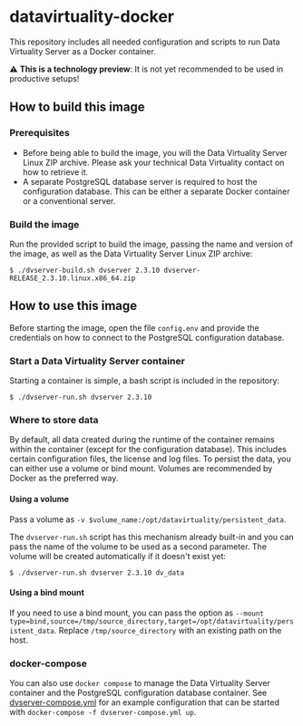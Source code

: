 # datavirtuality-docker
This repository includes all needed configuration and scripts to run Data Virtuality Server as a Docker container.

:warning: **This is a technology preview**: It is not yet recommended to be used in productive setups!

## How to build this image
### Prerequisites
* Before being able to build the image, you will the Data Virtuality Server Linux ZIP archive. Please ask your technical Data Virtuality contact on how to retrieve it.
* A separate PostgreSQL database server is required to host the configuration database. This can be either a separate Docker container or a conventional server. 

### Build the image
Run the provided script to build the image, passing the name and version of the image, as well as the Data Virtuality Server Linux ZIP archive:
```console
$ ./dvserver-build.sh dvserver 2.3.10 dvserver-RELEASE_2.3.10.linux.x86_64.zip
```

## How to use this image
Before starting the image, open the file `config.env` and provide the credentials on how to connect to the PostgreSQL configuration database.

### Start a Data Virtuality Server container
Starting a container is simple, a bash script is included in the repository:
```console
$ ./dvserver-run.sh dvserver 2.3.10
```

### Where to store data
By default, all data created during the runtime of the container remains within the container (except for the configuration database). This includes certain configuration files, the license and log files. To persist the data, you can either use a volume or bind mount. Volumes are recommended by Docker as the preferred way. 

#### Using a volume
Pass a volume as `-v $volume_name:/opt/datavirtuality/persistent_data`.

The `dvserver-run.sh` script has this mechanism already built-in and you can pass the name of the volume to be used as a second parameter. The volume will be created automatically if it doesn't exist yet:

```console
$ ./dvserver-run.sh dvserver 2.3.10 dv_data
```

#### Using a bind mount
If you need to use a bind mount, you can pass the option as `--mount type=bind,source=/tmp/source_directory,target=/opt/datavirtuality/persistent_data`. Replace `/tmp/source_directory` with an existing path on the host.

### docker-compose
You can also use `docker compose` to manage the Data Virtuality Server container and the PostgreSQL configuration database container. See [dvserver-compose.yml](dvserver-compose.yml) for an example configuration that can be started with `docker-compose -f dvserver-compose.yml up`.
